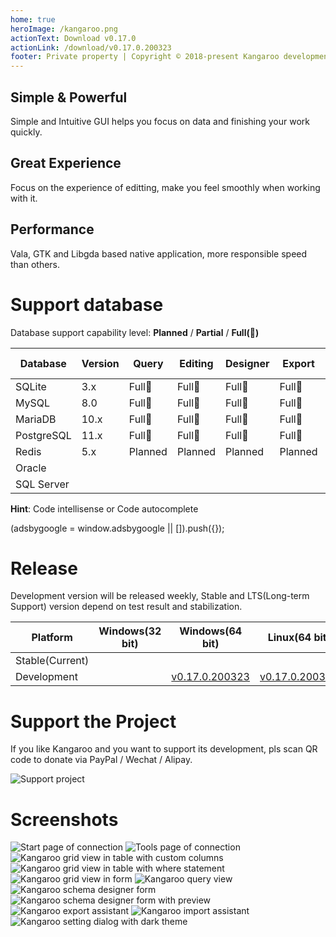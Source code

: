 ```yaml
---
home: true
heroImage: /kangaroo.png
actionText: Download v0.17.0
actionLink: /download/v0.17.0.200323
footer: Private property | Copyright © 2018-present Kangaroo development team
---
```


<div style="text-align: center">
  <Bit/>
</div>

<div class="features">
  <div class="feature">
    <h2>Simple & Powerful</h2>
    <p>Simple and Intuitive GUI helps you focus on data and finishing your work quickly.</p>
  </div>
  <div class="feature">
    <h2>Great Experience</h2>
    <p>Focus on the experience of editting, make you feel smoothly when working with it.</p>
  </div>
  <div class="feature">
    <h2>Performance</h2>
    <p>Vala, GTK and Libgda based native application, more responsible speed than others.</p>
  </div>
</div>

# Support database
Database support capability level: __Planned__ / __Partial__ / __Full(:100:)__

| Database    | Version | Query     | Editing   | Designer  | Export    | Import    | Hint      | Modeling | DB Sync |
|-------------|---------|-----------|-----------|-----------|-----------|-----------|-----------|----------|---------|
| SQLite      | 3.x     | Full:100: | Full:100: | Full:100: | Full:100: | Full:100: | Planned   | Planned  | Planned |
| MySQL       | 8.0     | Full:100: | Full:100: | Full:100: | Full:100: | Full:100: | Planned   | Planned  | Planned |
| MariaDB     | 10.x    | Full:100: | Full:100: | Full:100: | Full:100: | Full:100: | Planned   | Planned  | Planned |
| PostgreSQL  | 11.x    | Full:100: | Full:100: | Full:100: | Full:100: | Full:100: | Planned   | Planned  | Planned |
| Redis       | 5.x     | Planned   | Planned   | Planned   | Planned   | Planned   | Planned   | Planned  | Planned |
| Oracle      |         |           |           |           |           |           |           |          |         |
| SQL Server  |         |           |           |           |           |           |           |          |         |

**Hint**: Code intellisense or Code autocomplete

<div>
    <script2 type="text/javascript" async="true" src="https://pagead2.googlesyndication.com/pagead/js/adsbygoogle.js" />
    <ins class="adsbygoogle"
        style="display:block; text-align:center;"
        data-ad-layout="in-article"
        data-ad-format="fluid"
        data-ad-client="ca-pub-3975819313740938"
        data-ad-slot="6760827895"></ins>
    <script2 type="text/javascript">
        (adsbygoogle = window.adsbygoogle || []).push({});
    </script2>
</div>


# Release
Development version will be released weekly, Stable and LTS(Long-term Support) version depend on test result and stabilization.

| Platform    | Windows(32 bit)   | Windows(64 bit)   | Linux(64 bit)   | MacOS(64 bit)   |
|-------------|-----------------|-------------------|-------------------|-----------------|
| Stable(Current) |  |  |  |  |
| Development | | [v0.17.0.200323](./download/v0.17.0.200323) | [v0.17.0.200323](./download/v0.17.0.200323) |  |


# Support the Project
If you like Kangaroo and you want to support its development, pls scan QR code to donate via PayPal / Wechat / Alipay.

![Support project](./images/pay_wide.png)


# Screenshots
![Start page of connection](./images/kangaroo-start.png)
![Tools page of connection](./images/kangaroo-tools.png)
![Kangaroo grid view in table with custom columns](./images/kangaroo-grid.png)
![Kangaroo grid view in table with where statement](./images/kangaroo-grid2.png)
![Kangaroo grid view in form](./images/kangaroo-form.png)
![Kangaroo query view](./images/kangaroo-query.png)
![Kangaroo schema designer form](./images/kangaroo-designer.png)
![Kangaroo schema designer form with preview](./images/kangaroo-designer2.png)
![Kangaroo export assistant](./images/kangaroo-export.png)
![Kangaroo import assistant](./images/kangaroo-import.png)
![Kangaroo setting dialog with dark theme](./images/kangaroo-setting.png)
